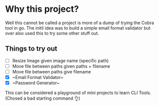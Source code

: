 # Why this project?

Well this cannot be called a project is more of a dump of trying the Cobra tool in go.
The initil idea was to build a simple email format validator but over also used this to try some other stuff out.

## Things to try out

- [ ] Resize Image given image name (specific path)
- [ ] Move file between paths given paths + filename
- [ ] Move file between paths give filename
- [x] ~Email Format Validator~
- [x] ~Password Generator~

This can be considered a playground of mini projects to learn CLI Tools. (Chosed a bad starting command 👌)

